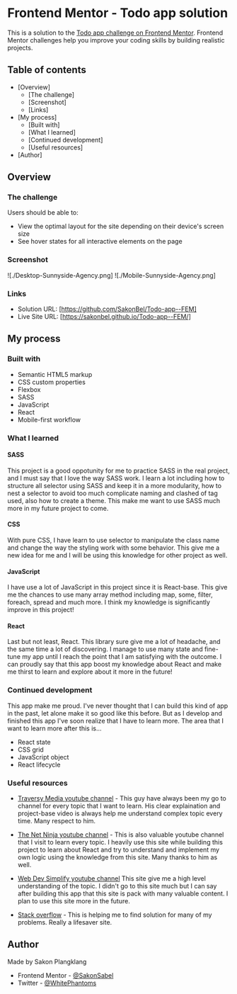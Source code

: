 # Frontend Mentor - Todo app solution

This is a solution to the [Todo app challenge on Frontend Mentor](https://www.frontendmentor.io/challenges/todo-app-Su1_KokOW). Frontend Mentor challenges help you improve your coding skills by building realistic projects.

## Table of contents

- [Overview]
  - [The challenge]
  - [Screenshot]
  - [Links]
- [My process]
  - [Built with]
  - [What I learned]
  - [Continued development]
  - [Useful resources]
- [Author]

## Overview

### The challenge

Users should be able to:

- View the optimal layout for the site depending on their device's screen size
- See hover states for all interactive elements on the page

### Screenshot

![./Desktop-Sunnyside-Agency.png]
![./Mobile-Sunnyside-Agency.png]

### Links

- Solution URL: [https://github.com/SakonBel/Todo-app--FEM]
- Live Site URL: [https://sakonbel.github.io/Todo-app--FEM/]

## My process

### Built with

- Semantic HTML5 markup
- CSS custom properties
- Flexbox
- SASS
- JavaScript
- React
- Mobile-first workflow

### What I learned

#### SASS

This project is a good oppotunity for me to practice SASS in the real project, and I must say that I love the way SASS work. I learn a lot including how to structure all selector using SASS and keep it in a more modularity, how to nest a selector to avoid too much complicate naming and clashed of tag used, also how to create a theme. This make me want to use SASS much more in my future project to come.

#### CSS

With pure CSS, I have learn to use selector to manipulate the class name and change the way the styling work with some behavior. This give me a new idea for me and I will be using this knowledge for other project as well.

#### JavaScript

I have use a lot of JavaScript in this project since it is React-base. This give me the chances
to use many array method including map, some, filter, foreach, spread and much more. I think my knowledge is significantly improve in this project!

#### React

Last but not least, React. This library sure give me a lot of headache, and the same time a lot of discovering. I manage to use many state and fine-tune my app until I reach the point that I am satisfying with the outcome. I can proudly say that this app boost my knowledge about React and make me thirst to learn and explore about it more in the future!

### Continued development

This app make me proud. I've never thought that I can build this kind of app in the past, let alone make it so good like this before. But as I develop and finished this app I've soon realize that I have to learn more. The area that I want to learn more after this is...

- React state
- CSS grid
- JavaScript object
- React lifecycle

### Useful resources

- [Traversy Media youtube channel](https://www.youtube.com/channel/UC29ju8bIPH5as8OGnQzwJyA) - This guy have always been my go to channel for every topic that I want to learn. His clear explaination and project-base video is always help me understand complex topic every time. Many respect to him.

- [The Net Ninja youtube channel](https://www.youtube.com/channel/UCW5YeuERMmlnqo4oq8vwUpg) - This is also valuable youtube channel that I visit to learn every topic. I heavily use this site while building this project to learn about React and try to understand and implement my own logic using the knowledge from this site. Many thanks to him as well.

- [Web Dev Simplify youtube channel](https://www.youtube.com/channel/UCFbNIlppjAuEX4znoulh0Cw) This site give me a high level understanding of the topic. I didn't go to this site much but I can say after building this app that this site is pack with many valuable content. I plan to use this site more in the future.

- [Stack overflow](https://stackoverflow.com) - This is helping me to find solution for many of my problems. Really a lifesaver site.

## Author

Made by Sakon Plangklang

- Frontend Mentor - [@SakonSabel](https://www.frontendmentor.io/profile/SakonSabel)
- Twitter - [@WhitePhantoms](https://twitter.com/WhitePhantoms)
